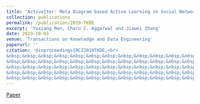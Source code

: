 ```yaml
---
title: "ActiveIter: Meta Diagram based Active Learning in Social Networks Alignment"
collection: publications
permalink: /publication/2019-TKDE
excerpt: 'Yuxiang Ren, Charu C. Aggarwal and Jiawei Zhang'
date: 2019-10-01
venue: 'Transactions on Knowledge and Data Engineering'
paperurl: ''
citation: '@inproceedings{RCZ2019TKDE,<br>  
&nbsp;&nbsp;&nbsp;&nbsp;&nbsp;&nbsp;&nbsp;&nbsp;&nbsp;&nbsp;&nbsp;&nbsp;&nbsp;&nbsp;&nbsp;&nbsp;&nbsp;&nbsp;title={ActiveIter: Meta Diagram based Active Learning in Social Networks Alignment.},<br> 
&nbsp;&nbsp;&nbsp;&nbsp;&nbsp;&nbsp;&nbsp;&nbsp;&nbsp;&nbsp;&nbsp;&nbsp;&nbsp;&nbsp;&nbsp;&nbsp;&nbsp;&nbsp;author={Yuxiang Ren, Charu C. Aggarwal and Jiawei Zhang.},<br>  
&nbsp;&nbsp;&nbsp;&nbsp;&nbsp;&nbsp;&nbsp;&nbsp;&nbsp;&nbsp;&nbsp;&nbsp;&nbsp;&nbsp;&nbsp;&nbsp;&nbsp;&nbsp;booktitle={Transactions on Knowledge and Data Engineering},<br>  
&nbsp;&nbsp;&nbsp;&nbsp;&nbsp;&nbsp;&nbsp;&nbsp;&nbsp;&nbsp;&nbsp;&nbsp;&nbsp;&nbsp;&nbsp;&nbsp;&nbsp;&nbsp;year={2019}<br>  
&nbsp;&nbsp;&nbsp;&nbsp;&nbsp;&nbsp;&nbsp;&nbsp;&nbsp;&nbsp;&nbsp;&nbsp;&nbsp;&nbsp;&nbsp;&nbsp;&nbsp;&nbsp;}'
---
```

[Paper](http://yuxiangren.github.io/files/TKDE2019.pdf)



